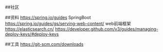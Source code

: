 ##社区

##资料
https://spring.io/guides    SpringBoot
https://spring.io/guides/gs/serving-web-content/  web前端框架
https://elasticsearch.cn/
https://developer.github.com/v3/guides/managing-deploy-keys/#deploy-keys

##工具
https://git-scm.com/downloads